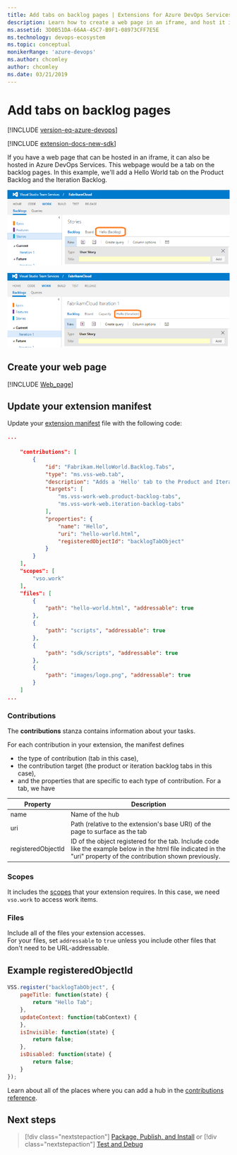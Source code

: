 ```yaml
---
title: Add tabs on backlog pages | Extensions for Azure DevOps Services
description: Learn how to create a web page in an iframe, and host it in Azure DevOps Services as a tab on the backlog pages.
ms.assetid: 3D0B51DA-66AA-45C7-B9F1-08973CFF7E5E
ms.technology: devops-ecosystem
ms.topic: conceptual
monikerRange: 'azure-devops'
ms.author: chcomley
author: chcomley
ms.date: 03/21/2019
---
```


# Add tabs on backlog pages

[!INCLUDE [version-eq-azure-devops](../../includes/version-eq-azure-devops.md)]

[!INCLUDE [extension-docs-new-sdk](../../includes/extension-docs-new-sdk.md)]

If you have a web page that can be hosted in an iframe, it can also be hosted in Azure DevOps Services. This webpage would be a tab on the backlog pages.
In this example, we'll add a Hello World tab on the Product Backlog and the Iteration Backlog.

![Tab location on the Azure DevOps Services Product Backlog page](../media-procedures/backlog-tab/product-backlog-tab.png)

![Tab location on the Azure DevOps Services Iteration Backlog page](../media-procedures/backlog-tab/iteration-backlog-tab.png)

## Create your web page

[!INCLUDE [Web_page](../includes/procedures/create-web-page.md)]

## Update your extension manifest
Update your [extension manifest](../develop/manifest.md) file with the following code:

```json
...

	"contributions": [
		{
	        "id": "Fabrikam.HelloWorld.Backlog.Tabs",
	        "type": "ms.vss-web.tab",
	        "description": "Adds a 'Hello' tab to the Product and Iteration backlog tabs.",
	        "targets": [
	            "ms.vss-work-web.product-backlog-tabs",
				"ms.vss-work-web.iteration-backlog-tabs"
	        ],
	        "properties": {
	            "name": "Hello",
	            "uri": "hello-world.html",
				"registeredObjectId": "backlogTabObject"
	        }
	    }
	],
	"scopes": [
		"vso.work"
	],
	"files": [
		{
			"path": "hello-world.html", "addressable": true
		},
		{
			"path": "scripts", "addressable": true
		},
		{
			"path": "sdk/scripts", "addressable": true
		},
		{
			"path": "images/logo.png", "addressable": true
		}
	]
...
```

### Contributions
The **contributions** stanza contains information about your tasks.


For each contribution in your extension, the manifest defines
	
* the type of contribution (tab in this case),
* the contribution target (the product or iteration backlog tabs in this case),
* and the properties that are specific to each type of contribution. For a tab, we have

| Property           | Description                                                                                                                         
|--------------------|----------------------------------------------------------------------------------------|                                
| name               | Name of the hub					                                                      |                   
| uri                | Path (relative to the extension's base URI) of the page to surface as the tab       |                   
| registeredObjectId | ID of the object registered for the tab. Include code like the example below in the html file indicated in the "uri" property of the contribution shown previously. | 

### Scopes
It includes the [scopes](./manifest.md#scopes) that your extension requires.
In this case, we need `vso.work` to access work items.

### Files
Include all of the files your extension accesses. <br>
For your files, set `addressable` to `true` unless you include other files that don't need to be URL-addressable.
	
## Example registeredObjectId
```javascript
VSS.register("backlogTabObject", {
    pageTitle: function(state) {
        return "Hello Tab";
    },
	updateContext: function(tabContext) {							 
	},
    isInvisible: function(state) {
        return false;
    },
    isDisabled: function(state) {
        return false;
    }
});
```

Learn about all of the places where you can add a hub in the [contributions reference](/previous-versions/azure/devops/extend/reference/targets/overview).

## Next steps

> [!div class="nextstepaction"]
> [Package, Publish, and Install](../publish/overview.md)
or
> [!div class="nextstepaction"]
> [Test and Debug](/previous-versions/azure/devops/extend/test/debug-in-browser)

